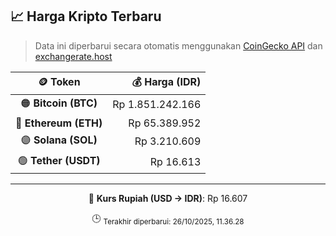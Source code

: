 

<!-- HARGA_KRIPTO -->
## 📈 Harga Kripto Terbaru

> Data ini diperbarui secara otomatis menggunakan [CoinGecko API](https://www.coingecko.com/) dan [exchangerate.host](https://exchangerate.host/)

<div align="center">

| 🪙 Token | 💰 Harga (IDR) |
|:------:|---------------:|
| 🟠 **Bitcoin (BTC)**   | Rp 1.851.242.166 |
| 🔵 **Ethereum (ETH)**  | Rp 65.389.952 |
| 🟣 **Solana (SOL)**    | Rp 3.210.609 |
| 🟢 **Tether (USDT)**   | Rp 16.613 |

---

💱 **Kurs Rupiah (USD → IDR)**: Rp 16.607

🕒 <sub>Terakhir diperbarui: 26/10/2025, 11.36.28</sub>

</div>
<!-- /HARGA_KRIPTO -->